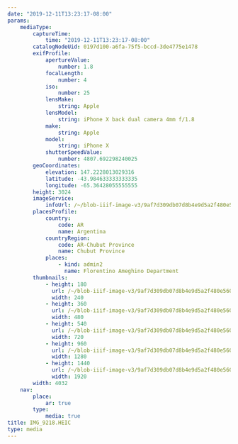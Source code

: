 ```yaml
---
date: "2019-12-11T13:23:17-08:00"
params:
    mediaType:
        captureTime:
            time: "2019-12-11T13:23:17-08:00"
        catalogNodeUid: 0197d100-a6fa-75f5-bccd-3de4775e1478
        exifProfile:
            apertureValue:
                number: 1.8
            focalLength:
                number: 4
            iso:
                number: 25
            lensMake:
                string: Apple
            lensModel:
                string: iPhone X back dual camera 4mm f/1.8
            make:
                string: Apple
            model:
                string: iPhone X
            shutterSpeedValue:
                number: 4807.692298240025
        geoCoordinates:
            elevation: 147.2228013029316
            latitude: -43.984633333333335
            longitude: -65.36428055555555
        height: 3024
        imageService:
            infoUrl: /~/blob-iiif-image-v3/9af7d309db07d8b4e9d5a2f480e5602e47bce2ff2fd1088c73a2c084830e0416/info.json
        placesProfile:
            country:
                code: AR
                name: Argentina
            countryRegion:
                code: AR-Chubut Province
                name: Chubut Province
            places:
                - kind: admin2
                  name: Florentino Ameghino Department
        thumbnails:
            - height: 180
              url: /~/blob-iiif-image-v3/9af7d309db07d8b4e9d5a2f480e5602e47bce2ff2fd1088c73a2c084830e0416/full/240%2C180/0/default.jpg
              width: 240
            - height: 360
              url: /~/blob-iiif-image-v3/9af7d309db07d8b4e9d5a2f480e5602e47bce2ff2fd1088c73a2c084830e0416/full/480%2C360/0/default.jpg
              width: 480
            - height: 540
              url: /~/blob-iiif-image-v3/9af7d309db07d8b4e9d5a2f480e5602e47bce2ff2fd1088c73a2c084830e0416/full/720%2C540/0/default.jpg
              width: 720
            - height: 960
              url: /~/blob-iiif-image-v3/9af7d309db07d8b4e9d5a2f480e5602e47bce2ff2fd1088c73a2c084830e0416/full/1280%2C960/0/default.jpg
              width: 1280
            - height: 1440
              url: /~/blob-iiif-image-v3/9af7d309db07d8b4e9d5a2f480e5602e47bce2ff2fd1088c73a2c084830e0416/full/1920%2C1440/0/default.jpg
              width: 1920
        width: 4032
    nav:
        place:
            ar: true
        type:
            media: true
title: IMG_9218.HEIC
type: media
---
```

